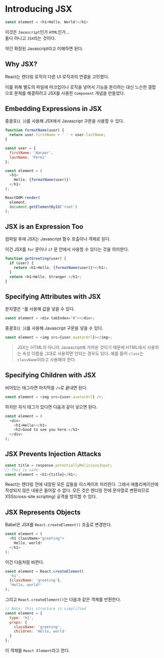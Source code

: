 # Introducing JSX

```js
const element = <h1>Hello, World!</h1>
```

이것은 `Javascript`인가 `HTML`인가...  
둘다 아니고 `JSX`라는 것이다.

약간 확장된 Javascript라고 이해하면 된다.

## Why JSX?

React는 렌더링 로직이 다른 UI 로직과의 연결을 고민했다.

이를 위해 별도의 파일에 마크업이나 로직을 넣어서 기능을 분리하는 대신 느슨한 결합으로 문제를 해결하려고 JSX를 사용한 `Component` 개념을 만들었다.

## Embedding Expressions in JSX

중괄호(`{ }`)를 사용해 JSX에서 Javascript 구문을 사용할 수 있다.

```js
function formatName(user) {
  return user.firstName + ' ' + user.lastName;
}

const user = {
  firstName: 'Harper',
  lastName: 'Perez'
};

const element = (
  <h1>
    Hello, {formatName(user)}!
  </h1>
);

ReactDOM.render(
  element,
  document.getElementById('root')
);
```

## JSX is an Expression Too

컴파일 후에 JSX는 Javascript 함수 호출이나 객체로 된다.

이건 JSX를 `for` 문이나 `if` 문 안에서 사용할 수 있다는 것을 의미한다.

```js
function getGreeting(user) {
  if (user) {
    return <h1>Hello, {formatName(user)}!</h1>;
  }
  return <h1>Hello, Stranger.</h1>;
}
```

## Specifying Attributes with JSX

문자열은 `"`를 사용해 값을 넣을 수 있다.

```js
const element = <div tabIndex="0"></div>;
```

중괄호(`{ }`)를 사용해 Javascript 구문을 넣을 수 있다.

```js
const element = <img src={user.avatarUrl}></img>;
```

> JSX는 HTML이 아니라 Javascript에 가까운 것이기 때문에 HTML에서 사용하는 속성 이름을 그대로 사용하면 안되는 경우도 있다.
> 예를 들어 `class`는 `className`이라고 사용해야 한다.

## Specifying Children with JSX

비어있는 태그라면 마지막을 `/>`로 끝내면 된다.

```js
const element = <img src={user.avatarUrl} />;
```

하지만 자식 태그가 있다면 다음과 같이 넣으면 된다.

```js
const element = (
  <div>
    <h1>Hello!</h1>
    <h2>Good to see you here.</h2>
  </div>
);
```

## JSX Prevents Injection Attacks

```js
const title = response.potentiallyMaliciousInput;
// This is safe:
const element = <h1>{title}</h1>;
```

React는 렌더링 전에 내장된 모든 값들을 이스케이프 처리한다.
그래서 애플리케이션에 작성되지 않은 내용은 들어갈 수 없다.
모든 것은 렌더링 전에 문자열로 변환되므로 XSS(cross-site scripting) 공격을 방지할 수 있다.

## JSX Represents Objects

Babel은 JSX를 `React.createElement()` 호출로 변경한다.

```js
const element = (
  <h1 className="greeting">
    Hello, world!
  </h1>
);
```

이건 다음처럼 바뀐다.

```js
const element = React.createElement(
  'h1',
  {className: 'greeting'},
  'Hello, world!'
);
```

그리고 `React.createElement()`는 다음과 같은 객체를 반환한다.

```js
// Note: this structure is simplified
const element = {
  type: 'h1',
  props: {
    className: 'greeting',
    children: 'Hello, world'
  }
};
```

이 객체를 `React Element`라고 한다.
